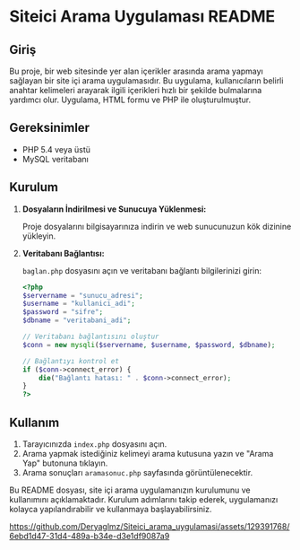 # Siteici Arama Uygulaması README

## Giriş

Bu proje, bir web sitesinde yer alan içerikler arasında arama yapmayı sağlayan bir site içi arama uygulamasıdır. Bu uygulama, kullanıcıların belirli anahtar kelimeleri arayarak ilgili içerikleri hızlı bir şekilde bulmalarına yardımcı olur. Uygulama, HTML formu ve PHP ile oluşturulmuştur.

## Gereksinimler

- PHP 5.4 veya üstü
- MySQL veritabanı

## Kurulum

1. **Dosyaların İndirilmesi ve Sunucuya Yüklenmesi:**

    Proje dosyalarını bilgisayarınıza indirin ve web sunucunuzun kök dizinine yükleyin.

2. **Veritabanı Bağlantısı:**

    `baglan.php` dosyasını açın ve veritabanı bağlantı bilgilerinizi girin:

    ```php
    <?php
    $servername = "sunucu_adresi";
    $username = "kullanici_adi";
    $password = "sifre";
    $dbname = "veritabani_adi";

    // Veritabanı bağlantısını oluştur
    $conn = new mysqli($servername, $username, $password, $dbname);

    // Bağlantıyı kontrol et
    if ($conn->connect_error) {
        die("Bağlantı hatası: " . $conn->connect_error);
    }
    ?>
    ```


## Kullanım

1. Tarayıcınızda `index.php` dosyasını açın.
2. Arama yapmak istediğiniz kelimeyi arama kutusuna yazın ve "Arama Yap" butonuna tıklayın.
3. Arama sonuçları `aramasonuc.php` sayfasında görüntülenecektir.


Bu README dosyası, site içi arama uygulamanızın kurulumunu ve kullanımını açıklamaktadır. Kurulum adımlarını takip ederek, uygulamanızı kolayca yapılandırabilir ve kullanmaya başlayabilirsiniz.

https://github.com/Deryaglmz/Siteici_arama_uygulamasi/assets/129391768/6ebd1d47-31d4-489a-b34e-d3e1df9087a9

